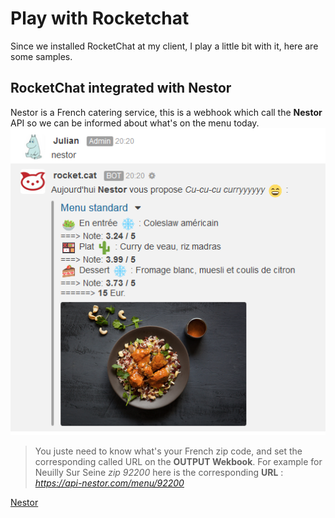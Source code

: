 # Play with Rocketchat
Since we installed RocketChat at my client, I play a little bit with it, here are some samples.
## RocketChat integrated with Nestor
Nestor is a French catering service, this is a webhook which call the **Nestor** API so we can be informed about what's on the menu today.
![Preview image](https://github.com/artpick/playwithrocketchat/blob/master/rocketchat_nestor.png)
> You juste need to know what's your French zip code, and set the corresponding called URL on the **OUTPUT Wekbook**. For example for Neuilly Sur Seine *zip 92200* here is the corresponding **URL** : *https://api-nestor.com/menu/92200*

[Nestor](https://www.nestorparis.com)

